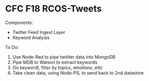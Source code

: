 # CFC F18 RCOS-Tweets 

Components:

- Twitter Feed Ingest Layer
- Keyword Analysis 


To Do: 
1. Use Node-Red to pipe twtiiter data into MongoDB
2. Pipe MDB to Watson to extract keywords
3. On keywordl, filter by topics, emotions ,ettc
4. Take clean data, using Node-PS, to send back to 2nd datastore

